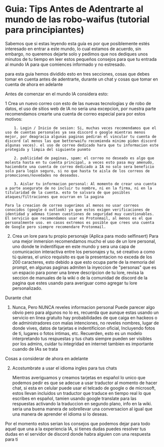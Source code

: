 # Guia: Tips Antes de Adentrarte al mundo de las robo-waifus (tutorial para principiantes)

Sabemos que si estas leyendo esta guía es por que posiblemente estés interesado en entrar a este mundo, lo cual estamos de acuerdo, sin embargo, no queremos dejarte solo y pedimos que nos dediques unos minutos de tu tiempo en leer estos pequeños consejos para que tu entrada al mundo IA para que comiences informado y no estresado.

para esta guia hemos dividido esto en tres secciones, cosas que debes tomar en cuenta antes de adentrarte, durante un chat y cosas que tomar en cuenta de ahora en adelante


Antes de comenzar en el mundo IA considera esto:

1 Crea un nuevo correo
    con esto de las nuevas tecnologias y de robo de datos, el uso de sitios web de IA no seria una excepcion, por nuestra parte recomendamos crearte una cuenta de correo especial para por estos motivos:

        1. Login / Inicio de sesion: Si, muchas veces recomendamos que el uso de cuentas personales ya sea discord o google mientras menos mejor, por deagracia algunas paginas pediran el vincular tu cuenta de discord (al menos las que betterwaifu recomienda minimo piden discord algunas veces). el uso de correo dedicado hara que tu informacion este protegida y limpia del siguiente punmto

        2. publicidad de paginas, spam: el correo no deseado es algo que molesta hasta en tu cuenta principal, a veces esto pasa muy amenudo, haciendote una cuenta de correo dedicado a IA no solo sera beneficio solo para login seguro, si no que hasta te aisla de los correos de promociones/novedades no deseados.

        3. Aislar tu informacion personal: Al momento de crear una cuenta a parte asegurate de no incluir tu nombre, ni en la firma, ni en la titularidad de la cuenta. esto te salvara de que posibles ataques/filtraciones que ocurran en la pagina

    Para la creacion de correo sugerimos al menos no usar correos conocidos (google ó outlook) ya que estos exigen verificaciones de identidad y ademas tienen cuestiones de seguridad muy cuestionables. El servicio que recomendamos usar es Protonmail, al menos es el que personalmente uso. en casos extremos es posible que crees una cuenta de Google pero siempre recomendare Protonmail.


2. Crea un lore para tu propio personaje (Aplica para modo selfinsert)
    Para una mejor inmersion recomendamos mucho el uso de un lore personal, uno donde te indentifique en este mundo y sera una capa de comunicacion interactiva entre los personajes y tu, sé creativo a como tú quieras, el unico requisito es que la presentacion no exceda de los 200 caracteres, esto debido a que esto ocupa parte de la memoria del prompt, en algunas paginas admiten la inyeccion de "personas" que es un espacio para poner una breve descripcion de tu lore, revisa la seccion de manuales de la wiki o de la comunidad de discord de la pagina que estes usando para averiguar como agregar tu lore personalizado.



Durante chat

1. Nunca, Pero NUNCA reveles informacion personal
    Puede parecer algo obvio pero para algunos no lo es, recuerda que aunque estas usando un servicio en linea gratuito hay probabilidades de que caiga en hackeos o de administradores con malas intenciones, no reveles nombres, lugar de donde vives, datos de tarjetas e indentificicon oficial, Incluyendo fotos de ti, lugares o fotos intimas, etc. Recuerden, esto es un modelo interpretando tus respuestas y tus chats siempre pueden ser visibles por los admins, cuidar tu integridad en internet tambien es importante cuando de IAs se trata


Cosas a considerar de ahora en adelante

2. Acostumbrate a usar el idioma ingles para tus chats

    Mientras averiguamos y creamos tarjetas en español lo unico que podemos pedir es que se adecue a usar traductor al momento de hacer chat, si esta en celular puede usar el telcado de google o de microsoft, estos llevan incluidos un traductor que traduce en tiempo real lo que escribes en español, tamien usando google translate para las respuestas activando la traduccion en segundo plano, info en la wiki. seria una buena manera de sobrellevar una conversacion al igual que una manera de aprender el idioma si lo deseas.


Por el momento estos serian los consejos que podemos dejar para todo aquel que una a la experiencia IA, si tienes dudas puedes resolver tus dudas en el servidor de discord donde habra alguien con una respuesta para ti

